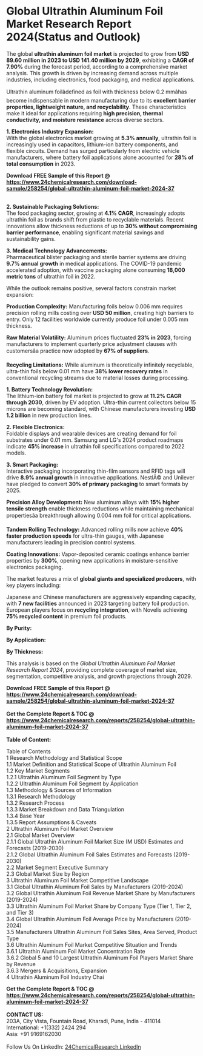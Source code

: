<h1>Global Ultrathin Aluminum Foil Market Research Report 2024(Status and Outlook)</h1><p>The global <strong>ultrathin aluminum foil market</strong> is projected to grow from <strong>USD 89.60 million in 2023 to USD 141.40 million by 2029</strong>, exhibiting a <strong>CAGR of 7.90%</strong> during the forecast period, according to a comprehensive market analysis. This growth is driven by increasing demand across multiple industries, including electronics, food packaging, and medical applications.</p><p>Ultrathin aluminum foilâdefined as foil with thickness below 0.2 mmâhas become indispensable in modern manufacturing due to its <strong>excellent barrier properties, lightweight nature, and recyclability</strong>. These characteristics make it ideal for applications requiring <strong>high precision, thermal conductivity, and moisture resistance</strong> across diverse sectors.</p><p><strong>1. Electronics Industry Expansion:</strong><br>
With the global electronics market growing at <strong>5.3% annually</strong>, ultrathin foil is increasingly used in capacitors, lithium-ion battery components, and flexible circuits. Demand has surged particularly from electric vehicle manufacturers, where battery foil applications alone accounted for <strong>28% of total consumption</strong> in 2023.</p><div><b>Download FREE Sample of this Report @ 
            <a href="https://www.24chemicalresearch.com/download-sample/258254/global-ultrathin-aluminum-foil-market-2024-37">
            https://www.24chemicalresearch.com/download-sample/258254/global-ultrathin-aluminum-foil-market-2024-37</a></b></div><br><p><strong>2. Sustainable Packaging Solutions:</strong><br>
The food packaging sector, growing at <strong>4.1% CAGR</strong>, increasingly adopts ultrathin foil as brands shift from plastic to recyclable materials. Recent innovations allow thickness reductions of up to <strong>30% without compromising barrier performance</strong>, enabling significant material savings and sustainability gains.</p><p><strong>3. Medical Technology Advancements:</strong><br>
Pharmaceutical blister packaging and sterile barrier systems are driving <strong>9.7% annual growth</strong> in medical applications. The COVID-19 pandemic accelerated adoption, with vaccine packaging alone consuming <strong>18,000 metric tons</strong> of ultrathin foil in 2022.</p><p>While the outlook remains positive, several factors constrain market expansion:</p><p><strong>Production Complexity:</strong> Manufacturing foils below 0.006 mm requires precision rolling mills costing over <strong>USD 50 million</strong>, creating high barriers to entry. Only 12 facilities worldwide currently produce foil under 0.005 mm thickness.</p><p><strong>Raw Material Volatility:</strong> Aluminum prices fluctuated <strong>23% in 2023</strong>, forcing manufacturers to implement quarterly price adjustment clauses with customersâa practice now adopted by <strong>67% of suppliers</strong>.</p><p><strong>Recycling Limitations:</strong> While aluminum is theoretically infinitely recyclable, ultra-thin foils below 0.01 mm have <strong>38% lower recovery rates</strong> in conventional recycling streams due to material losses during processing.</p><p><strong>1. Battery Technology Revolution:</strong><br>
The lithium-ion battery foil market is projected to grow at <strong>11.2% CAGR through 2030</strong>, driven by EV adoption. Ultra-thin current collectors below 15 microns are becoming standard, with Chinese manufacturers investing <strong>USD 1.2 billion</strong> in new production lines.</p><p><strong>2. Flexible Electronics:</strong><br>
Foldable displays and wearable devices are creating demand for foil substrates under 0.01 mm. Samsung and LG's 2024 product roadmaps indicate <strong>45% increase</strong> in ultrathin foil specifications compared to 2022 models.</p><p><strong>3. Smart Packaging:</strong><br>
Interactive packaging incorporating thin-film sensors and RFID tags will drive <strong>8.9% annual growth</strong> in innovative applications. NestlÃ© and Unilever have pledged to convert <strong>30% of primary packaging</strong> to smart formats by 2025.</p><p><strong>Precision Alloy Development:</strong> New aluminum alloys with <strong>15% higher tensile strength</strong> enable thickness reductions while maintaining mechanical propertiesâa breakthrough allowing 0.004 mm foil for critical applications.</p><p><strong>Tandem Rolling Technology:</strong> Advanced rolling mills now achieve <strong>40% faster production speeds</strong> for ultra-thin gauges, with Japanese manufacturers leading in precision control systems.</p><p><strong>Coating Innovations:</strong> Vapor-deposited ceramic coatings enhance barrier properties by <strong>300%</strong>, opening new applications in moisture-sensitive electronics packaging.</p><p>The market features a mix of <strong>global giants and specialized producers</strong>, with key players including:</p><p>Japanese and Chinese manufacturers are aggressively expanding capacity, with <strong>7 new facilities</strong> announced in 2023 targeting battery foil production. European players focus on <strong>recycling integration</strong>, with Novelis achieving <strong>75% recycled content</strong> in premium foil products.</p><p><strong>By Purity:</strong>
        </p><p><strong>By Application:</strong>
        </p><p><strong>By Thickness:</strong>
        </p><p>This analysis is based on the <em>Global Ultrathin Aluminum Foil Market Research Report 2024</em>, providing complete coverage of market size, segmentation, competitive analysis, and growth projections through 2029.</p><div><b>Download FREE Sample of this Report @ 
            <a href="https://www.24chemicalresearch.com/download-sample/258254/global-ultrathin-aluminum-foil-market-2024-37">
            https://www.24chemicalresearch.com/download-sample/258254/global-ultrathin-aluminum-foil-market-2024-37</a></b></div><br><div><b>Get the Complete Report & TOC @ 
            <a href="https://www.24chemicalresearch.com/reports/258254/global-ultrathin-aluminum-foil-market-2024-37">
            https://www.24chemicalresearch.com/reports/258254/global-ultrathin-aluminum-foil-market-2024-37</a></b></div><br>
            <b>Table of Content:</b><p>Table of Contents<br />
1 Research Methodology and Statistical Scope<br />
1.1 Market Definition and Statistical Scope of Ultrathin Aluminum Foil<br />
1.2 Key Market Segments<br />
1.2.1 Ultrathin Aluminum Foil Segment by Type<br />
1.2.2 Ultrathin Aluminum Foil Segment by Application<br />
1.3 Methodology & Sources of Information<br />
1.3.1 Research Methodology<br />
1.3.2 Research Process<br />
1.3.3 Market Breakdown and Data Triangulation<br />
1.3.4 Base Year<br />
1.3.5 Report Assumptions & Caveats<br />
2 Ultrathin Aluminum Foil Market Overview<br />
2.1 Global Market Overview<br />
2.1.1 Global Ultrathin Aluminum Foil Market Size (M USD) Estimates and Forecasts (2019-2030)<br />
2.1.2 Global Ultrathin Aluminum Foil Sales Estimates and Forecasts (2019-2030)<br />
2.2 Market Segment Executive Summary<br />
2.3 Global Market Size by Region<br />
3 Ultrathin Aluminum Foil Market Competitive Landscape<br />
3.1 Global Ultrathin Aluminum Foil Sales by Manufacturers (2019-2024)<br />
3.2 Global Ultrathin Aluminum Foil Revenue Market Share by Manufacturers (2019-2024)<br />
3.3 Ultrathin Aluminum Foil Market Share by Company Type (Tier 1, Tier 2, and Tier 3)<br />
3.4 Global Ultrathin Aluminum Foil Average Price by Manufacturers (2019-2024)<br />
3.5 Manufacturers Ultrathin Aluminum Foil Sales Sites, Area Served, Product Type<br />
3.6 Ultrathin Aluminum Foil Market Competitive Situation and Trends<br />
3.6.1 Ultrathin Aluminum Foil Market Concentration Rate<br />
3.6.2 Global 5 and 10 Largest Ultrathin Aluminum Foil Players Market Share by Revenue<br />
3.6.3 Mergers & Acquisitions, Expansion<br />
4 Ultrathin Aluminum Foil Industry Chai</p><div><b>Get the Complete Report & TOC @ 
            <a href="https://www.24chemicalresearch.com/reports/258254/global-ultrathin-aluminum-foil-market-2024-37">
            https://www.24chemicalresearch.com/reports/258254/global-ultrathin-aluminum-foil-market-2024-37</a></b></div><br><b>CONTACT US:</b><br>
            203A, City Vista, Fountain Road, Kharadi, Pune, India - 411014<br>
            International: +1(332) 2424 294<br>
            Asia: +91 9169162030 <br><br>
            Follow Us On LinkedIn: <a href="https://www.linkedin.com/company/24chemicalresearch/">24ChemicalResearch LinkedIn</a>